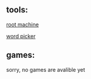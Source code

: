 

## tools:

[root machine](rootmachine/rootmachine.html)

[word picker](http://johanneschan.com/wordpicker/wordpicker.html)

## games:
sorry, no games are avalible yet
